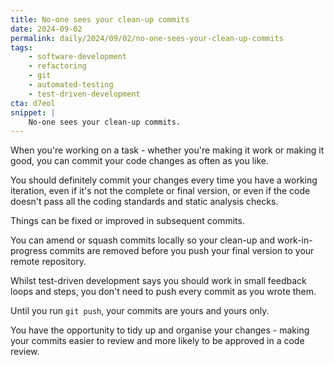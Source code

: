 ```yaml
---
title: No-one sees your clean-up commits
date: 2024-09-02
permalink: daily/2024/09/02/no-one-sees-your-clean-up-commits
tags:
    - software-development
    - refactoring
    - git
    - automated-testing
    - test-driven-development
cta: d7eol
snippet: |
    No-one sees your clean-up commits.
---
```


When you're working on a task - whether you're making it work or making it good, you can commit your code changes as often as you like.

You should definitely commit your changes every time you have a working iteration, even if it's not the complete or final version, or even if the code doesn't pass all the coding standards and static analysis checks.

Things can be fixed or improved in subsequent commits.

You can amend or squash commits locally so your clean-up and work-in-progress commits are removed before you push your final version to your remote repository.

Whilst test-driven development says you should work in small feedback loops and steps, you don't need to push every commit as you wrote them.

Until you run `git push`, your commits are yours and yours only.

You have the opportunity to tidy up and organise your changes - making your commits easier to review and more likely to be approved in a code review.

